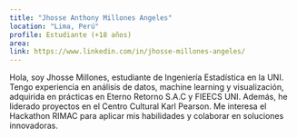 ```yaml
---
title: "Jhosse Anthony Millones Angeles"
location: "Lima, Perú"
profile: Estudiante (+18 años)
area: 
link: https://www.linkedin.com/in/jhosse-millones-angeles/
---
```


Hola, soy Jhosse Millones, estudiante de Ingeniería Estadística en la UNI. Tengo experiencia en análisis de datos, machine learning y visualización, adquirida en prácticas en Eterno Retorno S.A.C y FIEECS UNI. Además, he liderado proyectos en el Centro Cultural Karl Pearson. Me interesa el Hackathon RIMAC para aplicar mis habilidades y colaborar en soluciones innovadoras.